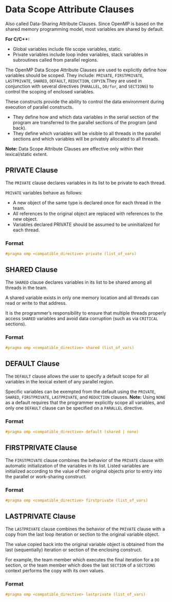 # Data Scope Attribute Clauses
Also called Data-Sharing Attribute Clauses.
Since OpenMP is based on the shared memory programming model, most variables are shared by default.

**For C/C++:**
- Global variables include file scope variables, static.
- Private variables include loop index variables, stack variables in subroutines called from parallel regions.

The OpenMP Data Scope Attribute Clauses are used to explicitly define how variables should be scoped. They include: `PRIVATE`, `FIRSTPRIVATE`, `LASTPRIVATE`, `SHARED`, `DEFAULT`, `REDUCTION`, `COPYIN`.They are used in conjunction with several directives (`PARALLEL`, `DO/for`, and `SECTIONS`) to control the scoping of enclosed variables.

These constructs provide the ability to control the data environment during execution of parallel constructs.
- They define how and which data variables in the serial section of the program are transferred to the parallel sections of the program (and back).
- They define which variables will be visible to all threads in the parallel sections and which variables will be privately allocated to all threads.

**Note:** Data Scope Attribute Clauses are effective only within their lexical/static extent.
## PRIVATE Clause
The `PRIVATE` clause declares variables in its list to be private to each thread.

`PRIVATE` variables behave as follows:
- A new object of the same type is declared once for each thread in the team.
- All references to the original object are replaced with references to the new object.
- Variables declared PRIVATE should be assumed to be uninitialized for each thread.
### Format
```c++
#pragma omp <compatible_directive> private (list_of_vars)
```
## SHARED Clause
The `SHARED` clause declares variables in its list to be shared among all threads in the team.

A shared variable exists in only one memory location and all threads can read or write to that address.

It is the programmer’s responsibility to ensure that multiple threads properly access `SHARED` variables and avoid data corruption (such as via `CRITICAL` sections).
### Format
```c++
#pragma omp <compatible_directive> shared (list_of_vars)
```
## DEFAULT Clause
The `DEFAULT` clause allows the user to specify a default scope for all variables in the lexical extent of any parallel region.

Specific variables can be exempted from the default using the `PRIVATE`, `SHARED`, `FIRSTPRIVATE`, `LASTPRIVATE`, and `REDUCTION` clauses.
**Note:** Using `NONE` as a default requires that the programmer explicitly scope all variables, and only one `DEFAULT` clause can be specified on a `PARALLEL` directive.
### Format
```c++
#pragma omp <compatible_directive> default (shared | none)
```
## FIRSTPRIVATE Clause
The `FIRSTPRIVATE` clause combines the behavior of the `PRIVATE` clause with automatic initialization of the variables in its list.
Listed variables are initialized according to the value of their original objects prior to entry into the parallel or work-sharing construct.
### Format
```c++
#pragma omp <compatible_directive> firstprivate (list_of_vars)
```
## LASTPRIVATE Clause
The `LASTPRIVATE` clause combines the behavior of the `PRIVATE` clause with a copy from the last loop iteration or section to the original variable object.

The value copied back into the original variable object is obtained from the last (sequentially) iteration or section of the enclosing construct.

For example, the team member which executes the final iteration for a `DO` section, or the team member which does the last `SECTION` of a `SECTIONS` context performs the copy with its own values.
### Format
```c++
#pragma omp <compatible_directive> lastprivate (list_of_vars)
```
